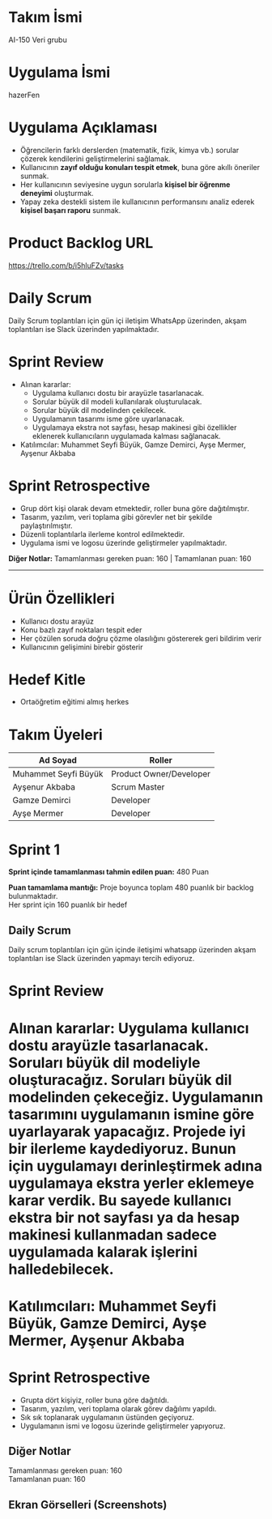  # Takım İsmi  
AI-150 Veri grubu

# Uygulama İsmi  
hazerFen

# Uygulama Açıklaması
- Öğrencilerin farklı derslerden (matematik, fizik, kimya vb.) sorular çözerek kendilerini geliştirmelerini sağlamak.  
- Kullanıcının **zayıf olduğu konuları tespit etmek**, buna göre akıllı öneriler sunmak.  
- Her kullanıcının seviyesine uygun sorularla **kişisel bir öğrenme deneyimi** oluşturmak.  
- Yapay zeka destekli sistem ile kullanıcının performansını analiz ederek **kişisel başarı raporu** sunmak.

# Product Backlog URL
https://trello.com/b/i5hluFZv/tasks

# Daily Scrum
Daily Scrum toplantıları için gün içi iletişim WhatsApp üzerinden, akşam toplantıları ise Slack üzerinden yapılmaktadır.


# Sprint Review
- Alınan kararlar:
  - Uygulama kullanıcı dostu bir arayüzle tasarlanacak.
  - Sorular büyük dil modeli kullanılarak oluşturulacak.
  - Sorular büyük dil modelinden çekilecek.
  - Uygulamanın tasarımı isme göre uyarlanacak.
  - Uygulamaya ekstra not sayfası, hesap makinesi gibi özellikler eklenerek kullanıcıların uygulamada kalması sağlanacak.
- Katılımcılar: Muhammet Seyfi Büyük, Gamze Demirci, Ayşe Mermer, Ayşenur Akbaba

# Sprint Retrospective
- Grup dört kişi olarak devam etmektedir, roller buna göre dağıtılmıştır.
- Tasarım, yazılım, veri toplama gibi görevler net bir şekilde paylaştırılmıştır.
- Düzenli toplantılarla ilerleme kontrol edilmektedir.
- Uygulama ismi ve logosu üzerinde geliştirmeler yapılmaktadır.

**Diğer Notlar:** Tamamlanması gereken puan: 160 | Tamamlanan puan: 160

---

# Ürün Özellikleri
- Kullanıcı dostu arayüz
- Konu bazlı zayıf noktaları tespit eder
- Her çözülen soruda doğru çözme olasılığını göstererek geri bildirim verir
- Kullanıcının gelişimini birebir gösterir

# Hedef Kitle
- Ortaöğretim eğitimi almış herkes

# Takım Üyeleri

| Ad Soyad               | Roller                     |
|------------------------|----------------------------|
| Muhammet Seyfi Büyük   | Product Owner/Developer    |
| Ayşenur Akbaba         | Scrum Master               |
| Gamze Demirci          | Developer                  |
| Ayşe Mermer            | Developer                  |

# Sprint 1

**Sprint içinde tamamlanması tahmin edilen puan:** 480 Puan

**Puan tamamlama mantığı:** Proje boyunca toplam 480 puanlık bir backlog bulunmaktadır.  
Her sprint için 160 puanlık bir hedef

## Daily Scrum  
Daily scrum toplantıları için gün içinde iletişimi whatsapp üzerinden akşam toplantıları ise Slack üzerinden yapmayı tercih ediyoruz.


# Sprint Review  

# Alınan kararlar: Uygulama kullanıcı dostu arayüzle tasarlanacak. Soruları büyük dil modeliyle oluşturacağız. Soruları büyük dil modelinden çekeceğiz. Uygulamanın tasarımını uygulamanın ismine göre uyarlayarak yapacağız. Projede iyi bir ilerleme kaydediyoruz. Bunun için uygulamayı derinleştirmek adına uygulamaya ekstra yerler eklemeye karar verdik. Bu sayede kullanıcı ekstra bir not sayfası ya da hesap makinesi kullanmadan sadece uygulamada kalarak işlerini halledebilecek.
  
# Katılımcıları: Muhammet Seyfi Büyük, Gamze Demirci, Ayşe Mermer, Ayşenur Akbaba


# Sprint Retrospective
- Grupta dört kişiyiz, roller buna göre dağıtıldı.
- Tasarım, yazılım, veri toplama olarak görev dağılımı yapıldı.
- Sık sık toplanarak uygulamanın üstünden geçiyoruz.
- Uygulamanın ismi ve logosu üzerinde geliştirmeler yapıyoruz.


## Diğer Notlar  
Tamamlanması gereken puan: 160  
Tamamlanan puan: 160

## Ekran Görselleri (Screenshots)

